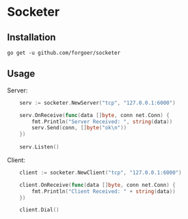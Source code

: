 Socketer
====

## Installation

```
go get -u github.com/forgoer/socketer
```

## Usage

Server:
```go
    serv := socketer.NewServer("tcp", "127.0.0.1:6000")

    serv.OnReceive(func(data []byte, conn net.Conn) {
        fmt.Println("Server Received: ", string(data))
        serv.Send(conn, []byte("ok\n"))
    })
	
    serv.Listen()
```


Client:

```go
    client := socketer.NewClient("tcp", "127.0.0.1:6000")

    client.OnReceive(func(data []byte, conn net.Conn) {
        fmt.Println("Client Received: " + string(data))
    })

    client.Dial()
```